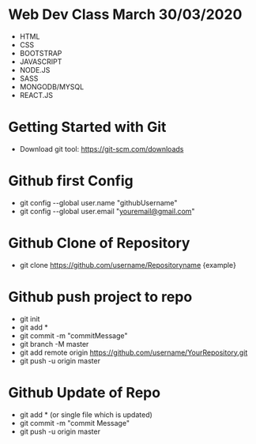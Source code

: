 # Web Dev Class March 30/03/2020
 - HTML
 - CSS
 - BOOTSTRAP
 - JAVASCRIPT
 - NODE.JS
 - SASS
 - MONGODB/MYSQL
 - REACT.JS

# Getting Started with Git
* Download git tool: https://git-scm.com/downloads

# Github first Config
* git config --global user.name "githubUsername"
* git config --global user.email "youremail@gmail.com"

# Github Clone of Repository
* git clone https://github.com/username/Repositoryname {example}

# Github push project to repo
* git init
* git add *
* git commit -m "commitMessage"
* git branch -M master
* git add remote origin https://github.com/username/YourRepository.git
* git push -u origin master

# Github Update of Repo
* git add * (or single file which is updated)
* git commit -m "commit Message"
* git push -u origin master


